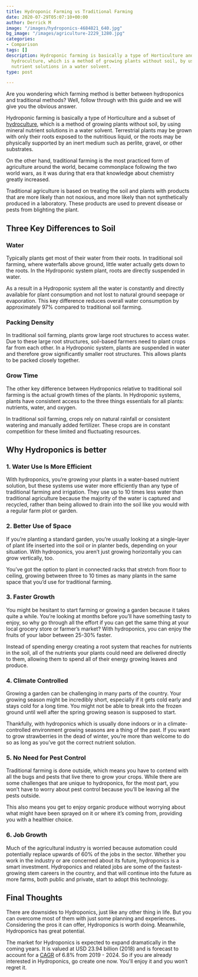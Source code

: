```yaml
---
title: Hydroponic Farming vs Traditional Farming
date: 2020-07-29T05:07:10+00:00
author: Derrick M
image: "/images/hydroponics-4684821_640.jpg"
bg_image: "/images/agriculture-2229_1280.jpg"
categories:
- Comparison
tags: []
description: Hydroponic farming is basically a type of Horticulture and a subset of
  hydroculture, which is a method of growing plants without soil, by using mineral
  nutrient solutions in a water solvent.
type: post

---
```

Are you wondering which farming method is better between hydroponics and traditional methods? Well, follow through with this guide and we will give you the obvious answer.

Hydroponic farming is basically a type of Horticulture and a subset of [hydroculture](https://www.insideurbangreen.org/hydroculture/), which is a method of growing plants without soil, by using mineral nutrient solutions in a water solvent. Terrestrial plants may be grown with only their roots exposed to the nutritious liquid, or the roots may be physically supported by an inert medium such as perlite, gravel, or other substrates.

On the other hand, traditional farming is the most practiced form of agriculture around the world, became commonplace following the two world wars, as it was during that era that knowledge about chemistry greatly increased.

Traditional agriculture is based on treating the soil and plants with products that are more likely than not noxious, and more likely than not synthetically produced in a laboratory. These products are used to prevent disease or pests from blighting the plant.

## Three Key Differences to Soil

### Water

Typically plants get most of their water from their roots. In traditional soil farming, where waterfalls above ground, little water actually gets down to the roots. In the Hydroponic system plant, roots are directly suspended in water.

As a result in a Hydroponic system all the water is constantly and directly available for plant consumption and not lost to natural ground seepage or evaporation. This key difference reduces overall water consumption by approximately 97% compared to traditional soil farming.

### Packing Density

In traditional soil farming, plants grow large root structures to access water. Due to these large root structures, soil-based farmers need to plant crops far from each other. In a Hydroponic system, plants are suspended in water and therefore grow significantly smaller root structures. This allows plants to be packed closely together.

### Grow Time

The other key difference between Hydroponics relative to traditional soil farming is the actual growth times of the plants. In Hydroponic systems, plants have consistent access to the three things essentials for all plants: nutrients, water, and oxygen.

In traditional soil farming, crops rely on natural rainfall or consistent watering and manually added fertilizer. These crops are in constant competition for these limited and fluctuating resources.

## Why Hydroponics is better

### 1. Water Use Is More Efficient

With hydroponics, you’re growing your plants in a water-based nutrient solution, but these systems use water more efficiently than any type of traditional farming and irrigation. They use up to 10 times less water than traditional agriculture because the majority of the water is captured and recycled, rather than being allowed to drain into the soil like you would with a regular farm plot or garden.

### 2. Better Use of Space

If you’re planting a standard garden, you’re usually looking at a single-layer of plant life inserted into the soil or in planter beds, depending on your situation. With hydroponics, you aren’t just growing horizontally you can grow vertically, too.

You’ve got the option to plant in connected racks that stretch from floor to ceiling, growing between three to 10 times as many plants in the same space that you’d use for traditional farming.

### 3. Faster Growth

You might be hesitant to start farming or growing a garden because it takes quite a while. You’re looking at months before you’ll have something tasty to enjoy, so why go through all the effort if you can get the same thing at your local grocery store or farmer’s market? With hydroponics, you can enjoy the fruits of your labor between 25-30% faster.

Instead of spending energy creating a root system that reaches for nutrients in the soil, all of the nutrients your plants could need are delivered directly to them, allowing them to spend all of their energy growing leaves and produce.

### 4. Climate Controlled

Growing a garden can be challenging in many parts of the country. Your growing season might be incredibly short, especially if it gets cold early and stays cold for a long time. You might not be able to break into the frozen ground until well after the spring growing season is supposed to start.

Thankfully, with hydroponics which is usually done indoors or in a climate-controlled environment growing seasons are a thing of the past. If you want to grow strawberries in the dead of winter, you’re more than welcome to do so as long as you’ve got the correct nutrient solution.

### 5. No Need for Pest Control

Traditional farming is done outside, which means you have to contend with all the bugs and pests that live there to grow your crops. While there are some challenges that are unique to hydroponics, for the most part, you won’t have to worry about pest control because you’ll be leaving all the pests outside.

This also means you get to enjoy organic produce without worrying about what might have been sprayed on it or where it’s coming from, providing you with a healthier choice.

### 6. Job Growth

Much of the agricultural industry is worried because automation could potentially replace upwards of 60% of the jobs in the sector. Whether you work in the industry or are concerned about its future, hydroponics is a smart investment. Hydroponics and related jobs are some of the fastest-growing stem careers in the country, and that will continue into the future as more farms, both public and private, start to adopt this technology.

## Final Thoughts

There are downsides to Hydroponics, just like any other thing in life. But you can overcome most of them with just some planning and experiences. Considering the pros it can offer, Hydroponics is worth doing. Meanwhile, Hydroponics has great potential.

  
The market for Hydroponics is expected to expand dramatically in the coming years. It is valued at USD 23.94 billion (2018) and is forecast to account for a [CAGR](https://www.investopedia.com/terms/c/cagr.asp) of 6.8% from 2019 - 2024. So if you are already interested in Hydroponics, go create one now. You'll enjoy it and you won’t regret it.